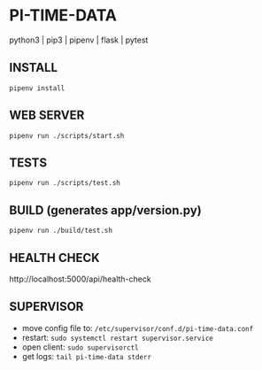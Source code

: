 # PI-TIME-DATA
python3 | pip3 | pipenv | flask | pytest

## INSTALL
`pipenv install`

## WEB SERVER
`pipenv run ./scripts/start.sh`

## TESTS
`pipenv run ./scripts/test.sh`

## BUILD (generates app/version.py)
`pipenv run ./build/test.sh`

## HEALTH CHECK
http://localhost:5000/api/health-check

## SUPERVISOR
- move config file to: `/etc/supervisor/conf.d/pi-time-data.conf`
- restart: `sudo systemctl restart supervisor.service`
- open client: `sudo supervisorctl`
- get logs: `tail pi-time-data stderr`